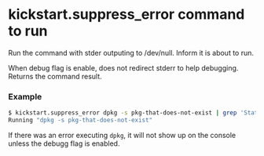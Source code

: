# kickstart.suppress_error command to run
Run the command with stder outputing to /dev/null.
Inform it is about to run.

When debug flag is enable, does not redirect stderr to help debugging.
Returns the command result.

### Example

```bash
$ kickstart.suppress_error dpkg -s pkg-that-does-not-exist | grep 'Status:'
Running "dpkg -s pkg-that-does-not-exist"
```

If there was an error executing `dpkg`, it will not show up on the console unless the debugg flag is enabled.
